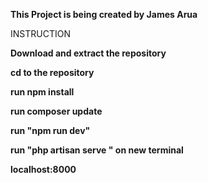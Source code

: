 <b>This Project is being created by James Arua</b>

<p>INSTRUCTION</p>
<p><b> Download and extract the repository </b></p>
<p><b> cd to the repository<b/></p> 
<p><b>run npm install</b></p> 
<p><b>run composer update</b></p> 
<p><b> run "npm run dev" </b></p> 
<p><b>run "php artisan serve " on new terminal</b></p> 
<p><b>localhost:8000</b></p> 
